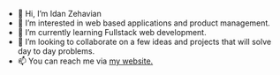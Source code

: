 - 👋 Hi, I’m Idan Zehavian
- 👀 I’m interested in web based applications and product management.
- 🌱 I’m currently learning Fullstack web development.
- 💞️ I’m looking to collaborate on a few ideas and projects that will solve day to day problems.
- 📫 You can reach me via [my website.](https://www.zehavian.com)

<!---
nad1z/nad1z is a ✨ special ✨ repository because its `README.md` (this file) appears on your GitHub profile.
You can click the Preview link to take a look at your changes.
--->
